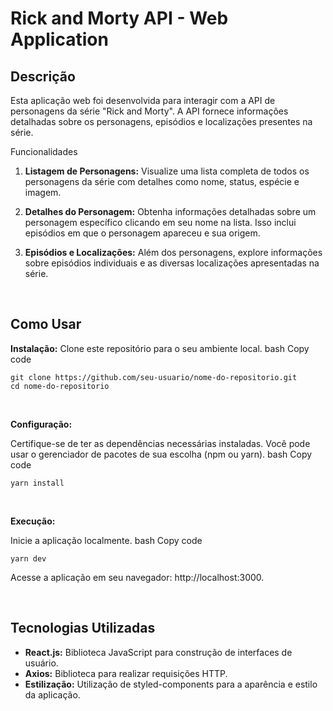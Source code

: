  # Rick and Morty API - Web Application
## Descrição
Esta aplicação web foi desenvolvida para interagir com a API de personagens da série "Rick and Morty". A API fornece informações detalhadas sobre os personagens, episódios e localizações presentes na série.

Funcionalidades
1. **Listagem de Personagens:** Visualize uma lista completa de todos os personagens da série com detalhes como nome, status, espécie e imagem.

2. **Detalhes do Personagem:** Obtenha informações detalhadas sobre um personagem específico clicando em seu nome na lista. Isso inclui episódios em que o personagem apareceu e sua origem.

3. **Episódios e Localizações:** Além dos personagens, explore informações sobre episódios individuais e as diversas localizações apresentadas na série.


<br>

## Como Usar

**Instalação:**
Clone este repositório para o seu ambiente local.
bash
Copy code

```
git clone https://github.com/seu-usuario/nome-do-repositorio.git
cd nome-do-repositorio
```


<br>

**Configuração:**

Certifique-se de ter as dependências necessárias instaladas. Você pode usar o gerenciador de pacotes de sua escolha (npm ou yarn).
bash
Copy code
```
yarn install
```


<br>

**Execução:**

Inicie a aplicação localmente.
bash
Copy code
```
yarn dev
```
Acesse a aplicação em seu navegador: http://localhost:3000.

<br>

## Tecnologias Utilizadas

- **React.js:** Biblioteca JavaScript para construção de interfaces de usuário.
- **Axios:** Biblioteca para realizar requisições HTTP.
- **Estilização:** Utilização de styled-components para a aparência e estilo da aplicação.

